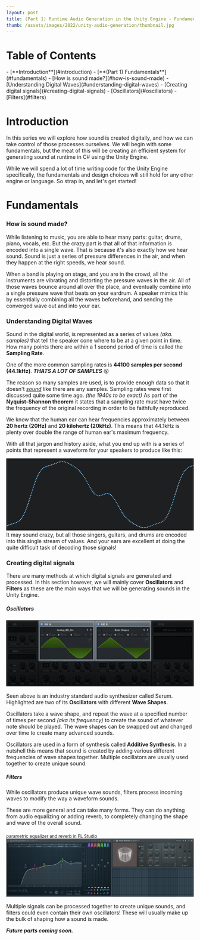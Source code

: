 ```yaml
---
layout: post
title: (Part 1) Runtime Audio Generation in the Unity Engine - Fundamentals
thumb: /assets/images/2022/unity-audio-generation/thumbnail.jpg
---
```


<h1>Table of Contents</h1>
- [**Introduction**](#introduction)
- [**(Part 1) Fundamentals**](#fundamentals)
    - [How is sound made?](#how-is-sound-made)
    - [Understanding Digital Waves](#understanding-digital-waves)
    - [Creating digital signals](#creating-digital-signals)
        - [Oscillators](#oscillators)
        - [Filters](#filters)

# Introduction

In this series we will explore how sound is created digitally, and how we can take control of those processes ourselves. We will begin with some fundamentals, but the meat of this will be creating an efficient system for generating sound at runtime in C# using the Unity Engine.

While we will spend a lot of time writing code for the Unity Engine specifically, the fundamentals and design choices will still hold for any other engine or language. So strap in, and let's get started!

# Fundamentals

### How is sound made?
While listening to music, you are able to hear many parts: guitar, drums, piano, vocals, etc. But the crazy part is that all of that information is encoded into a single wave. That is because it's also exactly how we hear sound. Sound is just a series of pressure differences in the air, and when they happen at the right speeds, we hear sound.

When a band is playing on stage, and you are in the crowd, all the instruments are vibrating and distorting the pressure waves in the air. All of those waves bounce around all over the place, and eventually combine into a single pressure wave that beats on your eardrum. A speaker mimics this by essentially combining all the waves beforehand, and sending the converged wave out and into your ear.

### Understanding Digital Waves
Sound in the digital world, is represented as a series of values *(aka. samples)* that tell the speaker cone where to be at a given point in time. How many points there are within a 1 second period of time is called the **Sampling Rate**.

<div class="message">
One of the more common sampling rates is <strong>44100 samples per second (44.1kHz)</strong>. <strong><em>THATS A LOT OF SAMPLES</em></strong> 😮
</div>

The reason so many samples are used, is to provide enough data so that it doesn't *<ins>sound</ins>* like there are any samples. Sampling rates were first discussed quite some time ago. *(the 1940s to be exact)* As part of the **Nyquist-Shannon theorem** it states that a sampling rate must have twice the frequency of the original recording in order to be faithfully reproduced.

We know that the human ear can hear frequencies approximately between **20 hertz (20Hz)** and **20 kilohertz (20kHz)**. This means that 44.1kHz is plenty over double the range of human ear's maximum frequency.

With all that jargon and history aside, what you end up with is a series of points that represent a waveform for your speakers to produce like this:

![Sin Wave](/assets/images/2022/unity-audio-generation/sin-wave.png)
It may sound crazy, but all those singers, guitars, and drums are encoded into this single stream of values. And your ears are excellent at doing the quite difficult task of decoding those signals!

### Creating digital signals
There are many methods at which digital signals are generated and processed. In this section however, we will mainly cover **Oscillators** and **Filters** as these are the main ways that we will be generating sounds in the Unity Engine.

##### Oscillators

![Oscillator](/assets/images/2022/unity-audio-generation/oscillator.jpg)

Seen above is an industry standard audio synthesizer called Serum. Highlighted are two of its **Oscillators** with different **Wave Shapes**.

Oscillators take a wave shape, and repeat the wave at a specified number of times per second *(aka its frequency)* to create the sound of whatever note should be played. The wave shapes can be swapped out and changed over time to create many advanced sounds.

Oscillators are used in a form of synthesis called **Additive Synthesis**. In a nutshell this means that sound is created by adding various different frequencies of wave shapes together. Multiple oscillators are usually used together to create unique sound.

##### Filters
While oscillators produce unique wave sounds, filters process incoming waves to modify the way a waveform sounds.

These are more general and can take many forms. They can do anything from audio equalizing or adding reverb, to completely changing the shape and wave of the overall sound.

<sub>parametric equalizer and reverb in FL Studio</sub>
![Filters](/assets/images/2022/unity-audio-generation/filters.png)

Multiple signals can be processed together to create unique sounds, and filters could even contain their own oscillators! These will usually make up the bulk of shaping how a sound is made.

***Future parts coming soon.***